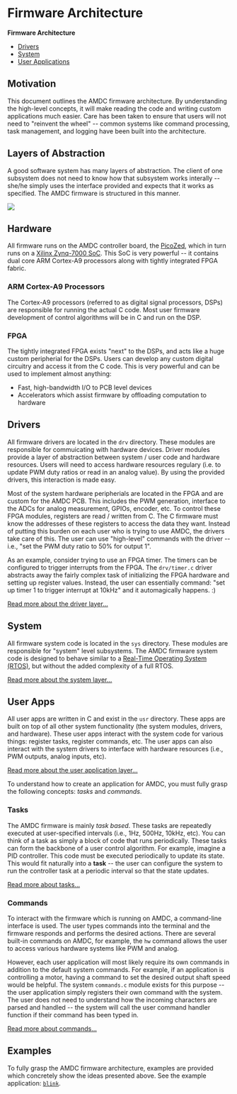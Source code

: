 # Firmware Architecture

**Firmware Architecture**
- [Drivers](Firmware-Arch-Drivers.md)
- [System](Firmware-Arch-System.md)
- [User Applications](Firmware-Arch-UserApps.md)

## Motivation

This document outlines the AMDC firmware architecture. By understanding the high-level concepts, it will make reading the code and writing custom applications much easier. Care has been taken to ensure that users will not need to "reinvent the wheel" -- common systems like command processing, task management, and logging have been built into the architecture.


## Layers of Abstraction

A good software system has many layers of abstraction. The client of one subsystem does not need to know how that subsystem works interally -- she/he simply uses the interface provided and expects that it works as specified. The AMDC firmware is structured in this manner.

<img src="images/arch/block-diagram.svg" />


## Hardware

All firmware runs on the AMDC controller board, the [PicoZed](http://zedboard.org/product/picozed), which in turn runs on a [Xilinx Zynq-7000 SoC](https://www.xilinx.com/products/silicon-devices/soc/zynq-7000.html). This SoC is very powerful -- it contains dual core ARM Cortex-A9 processors along with tightly integrated FPGA fabric.

### ARM Cortex-A9 Processors

The Cortex-A9 processors (referred to as digital signal processors, DSPs) are responsible for running the actual C code. Most user firmware development of control algorithms will be in C and run on the DSP.

### FPGA

The tightly integrated FPGA exists "next" to the DSPs, and acts like a huge custom peripherial for the DSPs. Users can develop any custom digital circuitry and access it from the C code. This is very powerful and can be used to implement almost anything:
- Fast, high-bandwidth I/O to PCB level devices
- Accelerators which assist firmware by offloading computation to hardware


## Drivers

All firmware drivers are located in the `drv` directory. These modules are responsible for commuicating with hardware devices. Driver modules provide a layer of abstraction between system / user code and hardware resources. Users will need to access hardware resources regulary (i.e. to update PWM duty ratios or read in an analog value). By using the provided drivers, this interaction is made easy.

Most of the system hardware peripherials are located in the FPGA and are custom for the AMDC PCB. This includes the PWM generation, interface to the ADCs for analog measurement, GPIOs, encoder, etc. To control these FPGA modules, registers are read / written from C. The C firmware must know the addresses of these registers to access the data they want. Instead of putting this burden on each user who is trying to use AMDC, the drivers take care of this. The user can use "high-level" commands with the driver -- i.e., "set the PWM duty ratio to 50% for output 1".

As an example, consider trying to use an FPGA timer. The timers can be configured to trigger interrupts from the FPGA. The `drv/timer.c` driver abstracts away the fairly complex task of initializing the FPGA hardware and setting up register values. Instead, the user can essentially command: "set up timer 1 to trigger interrupt at 10kHz" and it automagically happens. :)

[Read more about the driver layer...](Firmware-Arch-Drivers.md)

## System

All firmware system code is located in the `sys` directory. These modules are responsible for "system" level subsystems. The AMDC firmware system code is designed to behave similar to a [Real-Time Operating System (RTOS)](https://en.wikipedia.org/wiki/Real-time_operating_system), but without the added complexity of a full RTOS.

[Read more about the system layer...](Firmware-Arch-System.md)

## User Apps

All user apps are written in C and exist in the `usr` directory. These apps are built on top of all other system functionality (the system modules, drivers, and hardware). These user apps interact with the system code for various things: register tasks, register commands, etc. The user apps can also interact with the system drivers to interface with hardware resources (i.e., PWM outputs, analog inputs, etc).

[Read more about the user application layer...](Firmware-Arch-UserApps.md)

To understand how to create an application for AMDC, you must fully grasp the following concepts: *tasks* and *commands*.

### Tasks

The AMDC firmware is mainly *task based*. These tasks are repeatedly executed at user-specified intervals (i.e., 1Hz, 500Hz, 10kHz, etc). You can think of a task as simply a block of code that runs periodically. These tasks can form the backbone of a user control algorithm. For example, imagine a PID controller. This code must be executed periodically to update its state. This would fit naturally into a **task** -- the user can configure the system to run the controller task at a periodic interval so that the state updates.

[Read more about tasks...](Firmware-Arch-System.md#tasks)

### Commands

To interact with the firmware which is running on AMDC, a command-line interface is used. The user types commands into the terminal and the firmware responds and performs the desired actions. There are several built-in commands on AMDC, for example, the `hw` command allows the user to access various hardware systems like PWM and analog.

However, each user application will most likely require its own commands in addition to the default system commands. For example, if an application is controlling a motor, having a command to set the desired output shaft speed would be helpful. The system `commands.c` module exists for this purpose -- the user application simply registers their own command with the system. The user does not need to understand how the incoming characters are parsed and handled -- the system will call the user command handler function if their command has been typed in.

[Read more about commands...](Firmware-Arch-System.md#commands)

## Examples

To fully grasp the AMDC firmware architecture, examples are provided which concretely show the ideas presented above. See the example application: [`blink`](../sdk/bare/user/usr/blink/).
